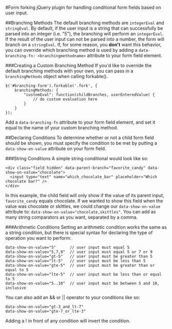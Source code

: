 #Form forking
jQuery plugin for handling conditional form fields based on user input.


##Branching Methods
The default branching methods are `integerEval` and `stringEval`. By default, if the user input is a string that can successfully be parsed into an integer (i.e. "5"), the branching will perform an `integerEval`. If the result of the user input can not be parsed into a number, the form will branch on a `stringEval`. If, for some reason, you **don't** want this behavior, you can override which branching method is used by adding a `data-branching-fn: <branchingmethodname>` attribute to your form field element.

###Creating a Custom Branching Method
If you'd like to override the default branching methods with your own, you can pass in a `branchingMethods` object when calling forkable().

````
$('#branching-form').forkable('.fork', {
    branchingMethods: {
        "customEval": function(childBranches, userEnteredValue) {
            // do custom evaluation here
        }
    }
});
````

Add a `data-branching-fn` attribute to your form field element, and set it equal to the name of your custom branching method.

##Declaring Conditions
To determine whether or not a child form field should be shown, you must specify the condition to be met by putting a `data-show-on-value` attribute on your form field.


###String Conditions
A simple string conditional would look like so:

````
<div class="field hidden" data-parent-branch="favorite_candy" data-show-on-value="chocolate">
  <input type="text" name="which_chocolate_bar" placeholder="Which chocolate bar?" />
</div>
````

In this example, the child field will only show if the value of its parent input, `favorite_candy` equals chocolate. If we wanted to show this field when the value was chocolate or skittles, we could change our `data-show-on-value` attribute to: `data-show-on-value="chocolate,skittles"`.  You can add as many string comparators as you want, separated by a comma.

###Arithmetic Conditions
Setting an arithmetic condition works the same as a string condition, but there is special syntax for declaring the type of operation you want to perform:

````
data-show-on-value="5"      // user input must equal 5
data-show-on-value="5,7,9"  // user input must equal 5 or 7 or 9
data-show-on-value="gt-5"   // user input must be greater than 5
data-show-on-value="lt-5"   // user input must be less than 5
data-show-on-value="gte-5"  // user input must be greater than or equal to 5
data-show-on-value="lte-5"  // user input must be less than or equal to 5
data-show-on-value="5..10"  // user input must be between 5 and 10, inclusive
````

You can also add an && or || operator to your conditions like so:

````
data-show-on-value="gt-3_and_lt-7"
data-show-on-value="gte-7_or_lte-3"
````

Adding a ! in front of any condition will invert the condition.

